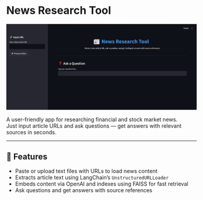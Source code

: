 # News Research Tool

![UI Preview](img.png)

A user-friendly app for researching financial and stock market news.  
Just input article URLs and ask questions — get answers with relevant sources in seconds.

---

## 🔧 Features

- Paste or upload text files with URLs to load news content  
- Extracts article text using LangChain’s `UnstructuredURLLoader`  
- Embeds content via OpenAI and indexes using FAISS for fast retrieval  
- Ask questions and get answers with source references  